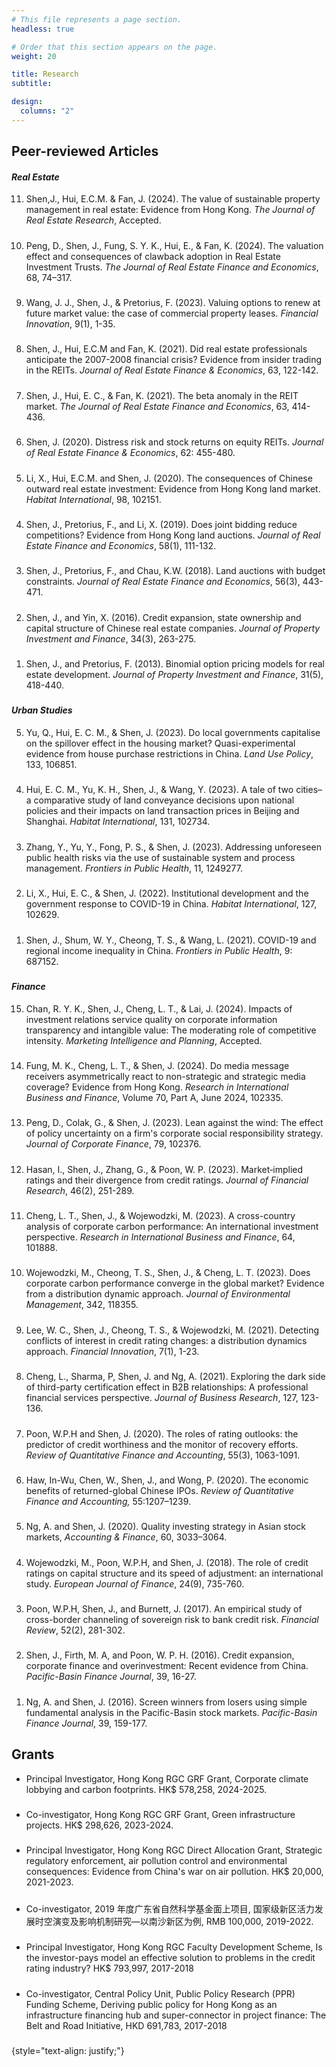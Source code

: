 ```yaml
---
# This file represents a page section.
headless: true

# Order that this section appears on the page.
weight: 20

title: Research
subtitle:

design:
  columns: "2"
---
```


## Peer-reviewed Articles

#### _Real Estate_

11. Shen,J., Hui, E.C.M. & Fan, J. (2024). The value of sustainable property management in real estate: Evidence from Hong Kong. _The Journal of Real Estate Research_, Accepted.
<div class="text-muted exp-meta"></div>

#####
10. Peng, D., Shen, J., Fung, S. Y. K., Hui, E., & Fan, K. (2024). The valuation effect and consequences of clawback adoption in Real Estate Investment Trusts. _The Journal of Real Estate Finance and Economics_, 68, 74–317.
<div class="text-muted exp-meta"></div>

#####
9. Wang, J. J., Shen, J., & Pretorius, F. (2023). Valuing options to renew at future market value: the case of commercial property leases. _Financial Innovation_, 9(1), 1-35.
<div class="text-muted exp-meta"></div>

#####

8. Shen, J., Hui, E.C.M and Fan, K. (2021). Did real estate professionals anticipate the 2007-2008 financial crisis? Evidence from insider trading in the REITs. _Journal of Real Estate Finance & Economics_, 63, 122-142.
<div class="text-muted exp-meta"></div>

#####

7. Shen, J., Hui, E. C., & Fan, K. (2021). The beta anomaly in the REIT market. _The Journal of Real Estate Finance and Economics_, 63, 414-436.
<div class="text-muted exp-meta"></div>

#####

6. Shen, J. (2020). Distress risk and stock returns on equity REITs. _Journal of Real Estate Finance & Economics_, 62: 455-480.
<div class="text-muted exp-meta"></div>

#####

5. Li, X., Hui, E.C.M. and Shen, J. (2020). The consequences of Chinese outward real estate investment: Evidence from Hong Kong land market. _Habitat International_, 98, 102151.
<div class="text-muted exp-meta"></div>

#####

4. Shen, J., Pretorius, F., and Li, X. (2019). Does joint bidding reduce competitions? Evidence from Hong Kong land auctions. _Journal of Real Estate Finance and Economics_, 58(1), 111-132.
<div class="text-muted exp-meta"></div>

#####

3. Shen, J., Pretorius, F., and Chau, K.W. (2018). Land auctions with budget constraints. _Journal of Real Estate Finance and Economics_, 56(3), 443-471.
<div class="text-muted exp-meta"></div>

#####

2. Shen, J., and Yin, X. (2016). Credit expansion, state ownership and capital structure of Chinese real estate companies. _Journal of Property Investment and Finance_, 34(3), 263-275.
<div class="text-muted exp-meta"></div>

#####

1. Shen, J., and Pretorius, F. (2013). Binomial option pricing models for real estate development. _Journal of Property Investment and Finance_, 31(5), 418-440.
<div class="text-muted exp-meta"></div>

#####

###

#### _Urban Studies_

5. Yu, Q., Hui, E. C. M., & Shen, J. (2023). Do local governments capitalise on the spillover effect in the housing market? Quasi-experimental evidence from house purchase restrictions in China. _Land Use Policy_, 133, 106851.
<div class="text-muted exp-meta"></div>

#####

4. Hui, E. C. M., Yu, K. H., Shen, J., & Wang, Y. (2023). A tale of two cities–a comparative study of land conveyance decisions upon national policies and their impacts on land transaction prices in Beijing and Shanghai. _Habitat International_, 131, 102734.
<div class="text-muted exp-meta"></div>

#####

3. Zhang, Y., Yu, Y., Fong, P. S., & Shen, J. (2023). Addressing unforeseen public health risks via the use of sustainable system and process management. _Frontiers in Public Health_, 11, 1249277.
<div class="text-muted exp-meta"></div>

#####

2. Li, X., Hui, E. C., & Shen, J. (2022). Institutional development and the government response to COVID-19 in China. _Habitat International_, 127, 102629.
<div class="text-muted exp-meta"></div>

#####

1. Shen, J., Shum, W. Y., Cheong, T. S., & Wang, L. (2021). COVID-19 and regional income inequality in China. _Frontiers in Public Health_, 9: 687152.
<div class="text-muted exp-meta"></div>

#####

###

#### _Finance_

15. Chan, R. Y. K., Shen, J., Cheng, L. T., & Lai, J. (2024). Impacts of investment relations service quality on corporate information transparency and intangible value: The moderating role of competitive intensity. _Marketing Intelligence and Planning_, Accepted.
<div class="text-muted exp-meta"></div>

#####
14. Fung, M. K., Cheng, L. T., & Shen, J. (2024). Do media message receivers asymmetrically react to non-strategic and strategic media coverage? Evidence from Hong Kong. _Research in International Business and Finance_, Volume 70, Part A, June 2024, 102335.
<div class="text-muted exp-meta"></div>

#####
13. Peng, D., Colak, G., & Shen, J. (2023). Lean against the wind: The effect of policy uncertainty on a firm's corporate social responsibility strategy. _Journal of Corporate Finance_, 79, 102376.
<div class="text-muted exp-meta"></div>

#####

12. Hasan, I., Shen, J., Zhang, G., & Poon, W. P. (2023). Market‐implied ratings and their divergence from credit ratings. _Journal of Financial Research_, 46(2), 251-289.
<div class="text-muted exp-meta"></div>

#####

11. Cheng, L. T., Shen, J., & Wojewodzki, M. (2023). A cross-country analysis of corporate carbon performance: An international investment perspective. _Research in International Business and Finance_, 64, 101888.
<div class="text-muted exp-meta"></div>

#####

10. Wojewodzki, M., Cheong, T. S., Shen, J., & Cheng, L. T. (2023). Does corporate carbon performance converge in the global market? Evidence from a distribution dynamic approach. _Journal of Environmental Management_, 342, 118355.
<div class="text-muted exp-meta"></div>

#####

9. Lee, W. C., Shen, J., Cheong, T. S., & Wojewodzki, M. (2021). Detecting conflicts of interest in credit rating changes: a distribution dynamics approach. _Financial Innovation_, 7(1), 1-23.
<div class="text-muted exp-meta"></div>

#####

8. Cheng, L., Sharma, P, Shen, J. and Ng, A. (2021). Exploring the dark side of third-party certification effect in B2B relationships: A professional financial services perspective. _Journal of Business Research_, 127, 123-136.
<div class="text-muted exp-meta"></div>

#####

7. Poon, W.P.H and Shen, J. (2020). The roles of rating outlooks: the predictor of credit worthiness and the monitor of recovery efforts. _Review of Quantitative Finance and Accounting_, 55(3), 1063-1091.
<div class="text-muted exp-meta"></div>

#####

6. Haw, In-Wu, Chen, W., Shen, J., and Wong, P. (2020). The economic benefits of returned-global Chinese IPOs. _Review of Quantitative Finance and Accounting,_ 55:1207–1239.
<div class="text-muted exp-meta"></div>

#####

5. Ng, A. and Shen, J. (2020). Quality investing strategy in Asian stock markets, _Accounting & Finance_, 60, 3033–3064.
<div class="text-muted exp-meta"></div>

#####

4. Wojewodzki, M., Poon, W.P.H, and Shen, J. (2018). The role of credit ratings on capital structure and its speed of adjustment: an international study. _European Journal of Finance_, 24(9), 735-760.
<div class="text-muted exp-meta"></div>

#####

3. Poon, W.P.H, Shen, J., and Burnett, J. (2017). An empirical study of cross-border channeling of sovereign risk to bank credit risk. _Financial Review_, 52(2), 281-302.
<div class="text-muted exp-meta"></div>

#####

2. Shen, J., Firth, M. A, and Poon, W. P. H. (2016). Credit expansion, corporate finance and overinvestment: Recent evidence from China. _Pacific-Basin Finance Journal_, 39, 16-27.
<div class="text-muted exp-meta"></div>

#####

1. Ng, A. and Shen, J. (2016). Screen winners from losers using simple fundamental analysis in the Pacific-Basin stock markets. _Pacific-Basin Finance Journal_, 39, 159-177.
<div class="text-muted exp-meta"></div>

#####

###

## Grants

- Principal Investigator, Hong Kong RGC GRF Grant, Corporate climate lobbying and carbon footprints. HK$ 578,258, 2024-2025.
<div class="text-muted exp-meta"></div>

#####

- Co-investigator, Hong Kong RGC GRF Grant, Green infrastructure projects. HK$ 298,626, 2023-2024.
<div class="text-muted exp-meta"></div>

#####

- Principal Investigator, Hong Kong RGC Direct Allocation Grant, Strategic regulatory enforcement, air pollution control and environmental consequences: Evidence from China's war on air pollution. HK$ 20,000, 2021-2023.
<div class="text-muted exp-meta"></div>

#####

- Co-investigator, 2019 年度广东省自然科学基金面上项目, 国家级新区活力发展时空演变及影响机制研究—以南沙新区为例, RMB 100,000, 2019-2022.
<div class="text-muted exp-meta"></div>

#####

- Principal Investigator, Hong Kong RGC Faculty Development Scheme, Is the investor-pays model an effective solution to problems in the credit rating industry? HK$ 793,997, 2017-2018
<div class="text-muted exp-meta"></div>

#####

- Co-investigator, Central Policy Unit, Public Policy Research (PPR) Funding Scheme, Deriving public policy for Hong Kong as an infrastructure financing hub and super-connector in project finance: The Belt and Road Initiative, HKD 691,783, 2017-2018
<div class="text-muted exp-meta"></div>

#####

{style="text-align: justify;"}

